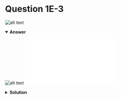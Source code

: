 # Question 1E-3
![alt text](q1E-3.png)

<details open>
<summary><b>Answer</b></summary>

![alt text](a1E-3.svg)
![alt text](a1E-3.py)
</details>

<details>
<summary><b>Solution</b></summary>

![alt text](s1E-3.png)
</details>
